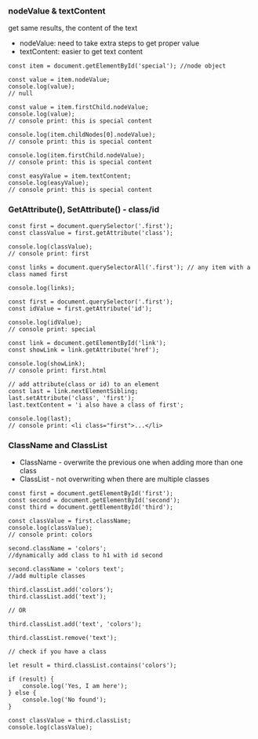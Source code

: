 ### nodeValue & textContent

get same results, the content of the text

- nodeValue: need to take extra steps to get proper value 
- textContent: easier to get text content

```
const item = document.getElementById('special'); //node object

const value = item.nodeValue;
console.log(value);
// null

const value = item.firstChild.nodeValue;
console.log(value); 
// console print: this is special content

console.log(item.childNodes[0].nodeValue);  
// console print: this is special content

console.log(item.firstChild.nodeValue);  
// console print: this is special content
```
```
const easyValue = item.textContent;
console.log(easyValue); 
// console print: this is special content
```

### GetAttribute(), SetAttribute() - class/id

```
const first = document.querySelector('.first');
const classValue = first.getAttribute('class');

console.log(classValue); 
// console print: first
```
```
const links = document.querySelectorAll('.first'); // any item with a class named first

console.log(links);
```
```
const first = document.querySelector('.first');
const idValue = first.getAttribute('id');

console.log(idValue); 
// console print: special
```
```
const link = document.getElementById('link');
const showLink = link.getAttribute('href');

console.log(showLink); 
// console print: first.html
```
```
// add attribute(class or id) to an element
const last = link.nextElementSibling;
last.setAttribute('class', 'first');
last.textContent = 'i also have a class of first';

console.log(last); 
// console print: <li class="first">...</li>
```

### ClassName and ClassList

- ClassName - overwrite the previous one when adding more than one class 
- ClassList - not overwriting when there are multiple classes

```
const first = document.getElementById('first');
const second = document.getElementById('second');
const third = document.getElementById('third');

const classValue = first.className;
console.log(classValue); 
// console print: colors

second.className = 'colors'; 
//dynamically add class to h1 with id second

second.className = 'colors text'; 
//add multiple classes
```
```
third.classList.add('colors');
third.classList.add('text');

// OR

third.classList.add('text', 'colors');

third.classList.remove('text');
```
```
// check if you have a class

let result = third.classList.contains('colors');

if (result) {
    console.log('Yes, I am here');
} else {
    console.log('No found');
}

const classValue = third.classList;
console.log(classValue);
```
